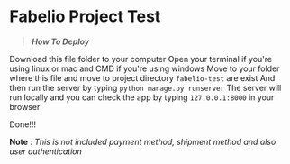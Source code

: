 # Fabelio Project Test

> ***How To Deploy***

Download this file folder to your computer
Open your terminal if you're using linux or mac and CMD if you're using windows 
Move to your folder where this file and move to project directory ```fabelio-test``` are exist
And then run the server by typing ```python manage.py runserver```
The server will run locally and you can check the app by typing ```127.0.0.1:8000``` in your browser

Done!!!

**Note** : _*This is not included payment method, shipment method and also user authentication*_

